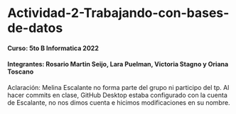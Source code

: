 # Actividad-2-Trabajando-con-bases-de-datos
#### Curso: 5to B Informatica 2022
#### Integrantes: Rosario Martin Seijo, Lara Puelman, Victoria Stagno y Oriana Toscano

Aclaración: Melina Escalante no forma parte del grupo ni participo del tp. Al hacer commits en clase, GitHub Desktop estaba configurado con la cuenta de Escalante, no nos dimos cuenta e hicimos modificaciones en su nombre.
